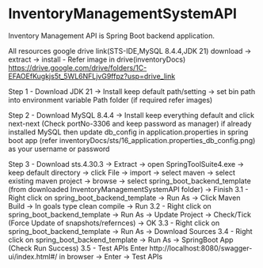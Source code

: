 # InventoryManagementSystemAPI

Inventory Management API is Spring Boot backend application.

All resources google drive link(STS-IDE,MySQL 8.4.4,JDK 21) download -> extract -> install - Refer image in drive(inventoryDocs)
https://drive.google.com/drive/folders/1C-EFAOEfKugkjs5t_5WL6NFLjvG9ffpz?usp=drive_link


Step 1 - Download JDK 21 -> Install keep default path/setting -> set bin path into environment variable Path folder (if required refer images) 

Step 2 - Download MySQL 8.4.4 -> Install keep everything default and click next-next (Check portNo-3306 and keep password as manager) if already installed MySQL then update db_config in application.properties in spring boot app (refer inventoryDocs/sts/16_application.properties_db_config.png) as your username or password 

Step 3 - Download sts.4.30.3 -> Extract -> open SpringToolSuite4.exe -> keep default directory -> click File -> import -> select maven -> select existing maven project -> browse -> select spring_boot_backend_template (from downloaded InventoryManagementSystemAPI folder) -> Finish
3.1 - Right click on spring_boot_backend_template -> Run As -> Click Maven Build -> In goals type clean compile -> Run
3.2 - Right click on spring_boot_backend_template -> Run As -> Update Project -> Check/Tick (Force Update of snapshots/refernces) -> OK
3.3 - Right click on spring_boot_backend_template -> Run As -> Download Sources
3.4 - Right click on spring_boot_backend_template -> Run As -> SpringBoot App (Check Run Success)
3.5 - Test APIs Enter http://localhost:8080/swagger-ui/index.html#/ in browser -> Enter -> Test APIs

